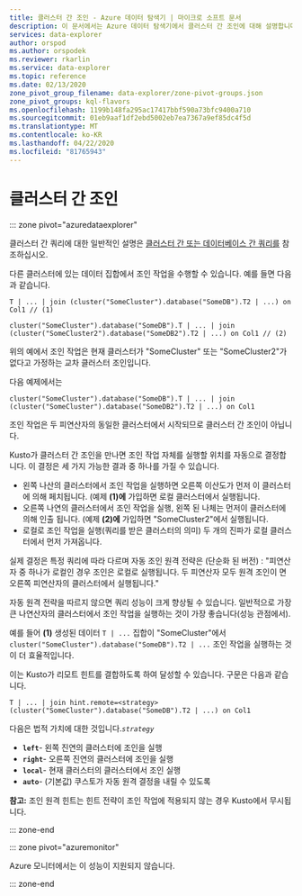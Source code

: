 ```yaml
---
title: 클러스터 간 조인 - Azure 데이터 탐색기 | 마이크로 소프트 문서
description: 이 문서에서는 Azure 데이터 탐색기에서 클러스터 간 조인에 대해 설명합니다.
services: data-explorer
author: orspod
ms.author: orspodek
ms.reviewer: rkarlin
ms.service: data-explorer
ms.topic: reference
ms.date: 02/13/2020
zone_pivot_group_filename: data-explorer/zone-pivot-groups.json
zone_pivot_groups: kql-flavors
ms.openlocfilehash: 1199b148fa295ac17417bbf590a73bfc9400a710
ms.sourcegitcommit: 01eb9aaf1df2ebd5002eb7ea7367a9ef85dc4f5d
ms.translationtype: MT
ms.contentlocale: ko-KR
ms.lasthandoff: 04/22/2020
ms.locfileid: "81765943"
---
```

# <a name="cross-cluster-join"></a>클러스터 간 조인

::: zone pivot="azuredataexplorer"

클러스터 간 쿼리에 대한 일반적인 설명은 [클러스터 간 또는 데이터베이스 간 쿼리를](cross-cluster-or-database-queries.md) 참조하십시오.

다른 클러스터에 있는 데이터 집합에서 조인 작업을 수행할 수 있습니다. 예를 들면 다음과 같습니다. 

```kusto
T | ... | join (cluster("SomeCluster").database("SomeDB").T2 | ...) on Col1 // (1)

cluster("SomeCluster").database("SomeDB").T | ... | join (cluster("SomeCluster2").database("SomeDB2").T2 | ...) on Col1 // (2)
```

위의 예에서 조인 작업은 현재 클러스터가 "SomeCluster" 또는 "SomeCluster2"가 없다고 가정하는 교차 클러스터 조인입니다.

다음 예제에서는

```kusto
cluster("SomeCluster").database("SomeDB").T | ... | join (cluster("SomeCluster").database("SomeDB2").T2 | ...) on Col1 
```

조인 작업은 두 피연산자의 동일한 클러스터에서 시작되므로 클러스터 간 조인이 아닙니다.

Kusto가 클러스터 간 조인을 만나면 조인 작업 자체를 실행할 위치를 자동으로 결정합니다. 이 결정은 세 가지 가능한 결과 중 하나를 가질 수 있습니다.
* 왼쪽 나산의 클러스터에서 조인 작업을 실행하면 오른쪽 이산도가 먼저 이 클러스터에 의해 페치됩니다. (예제 **(1)에** 가입하면 로컬 클러스터에서 실행됩니다.
* 오른쪽 나연의 클러스터에서 조인 작업을 실행, 왼쪽 된 나체는 먼저이 클러스터에 의해 인출 됩니다. (예제 **(2)에** 가입하면 "SomeCluster2"에서 실행됩니다.
* 로컬로 조인 작업을 실행(쿼리를 받은 클러스터의 의미) 두 개의 진파가 로컬 클러스터에서 먼저 가져옵니다.

실제 결정은 특정 쿼리에 따라 다르며 자동 조인 원격 전략은 (단순화 된 버전) : "피연산자 중 하나가 로컬인 경우 조인은 로컬로 실행됩니다. 두 피연산자 모두 원격 조인이 면 오른쪽 피연산자의 클러스터에서 실행됩니다."

자동 원격 전략을 따르지 않으면 쿼리 성능이 크게 향상될 수 있습니다. 일반적으로 가장 큰 나연산자의 클러스터에서 조인 작업을 실행하는 것이 가장 좋습니다(성능 관점에서).

예를 들어 **(1)** 생성된 데이터 ```T | ...``` 집합이 "SomeCluster"에서 ```cluster("SomeCluster").database("SomeDB").T2 | ...``` 조인 작업을 실행하는 것이 더 효율적입니다.

이는 Kusto가 리모트 힌트를 결합하도록 하여 달성할 수 있습니다. 구문은 다음과 같습니다.

```kusto
T | ... | join hint.remote=<strategy> (cluster("SomeCluster").database("SomeDB").T2 | ...) on Col1
```

다음은 법적 가치에 대한 것입니다.*`strategy`*
* **`left`**- 왼쪽 진연의 클러스터에 조인을 실행 
* **`right`**- 오른쪽 진연의 클러스터에 조인을 실행
* **`local`**- 현재 클러스터의 클러스터에서 조인 실행
* **`auto`**- (기본값) 쿠스토가 자동 원격 결정을 내릴 수 있도록

**참고:** 조인 원격 힌트는 힌트 전략이 조인 작업에 적용되지 않는 경우 Kusto에서 무시됩니다.

::: zone-end

::: zone pivot="azuremonitor"

Azure 모니터에서는 이 성능이 지원되지 않습니다.

::: zone-end
